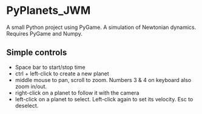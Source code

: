 # PyPlanets_JWM
A small Python project using PyGame. A simulation of Newtonian dynamics. Requires PyGame and Numpy.

## Simple controls

 - Space bar to start/stop time
 - ctrl + left-click to create a new planet
 - middle mouse to pan, scroll to zoom. Numbers 3 & 4 on keyboard also zoom in/out.
 - right-click on a planet to follow it with the camera
 - left-click on a planet to select. Left-click again to set its velocity. Esc to deselect.
